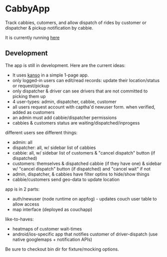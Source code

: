 # CabbyApp

Track cabbies, cutomers, and allow dispatch of rides by customer or dispatcher & pickup notification by cabbie.

It is currently running [here](http://cabby.jetboystudio.com/)

## Development

The app is still in development. Here are the current ideas:

*    It uses [kanso](http://kan.so/) in a simple 1-page app.
*    only logged-in users can edit/read records: update their location/status or request/pickup
*    only dispatcher & driver can see drivers that are not committed to picking them up
*    4 user-types: admin, dispatcher, cabbie,  customer
*    all users request account with captha'd newuser form. when verified, added as customers
*    an admin must add cabbie/dispatcher permissions
*    cabbies & customers status are waiting/dispatched/inprogess

different users see different things:

*    admin: all
*    dispatcher: all, w/ sidebar list of cabbies
*    cabbie: all, w/ sidebar list of customers & "cancel dispatch" button (if dispatched)
*    customers: themselves & dispatched cabbie (if they have one) & sidebar w/ "cancel dispatch" button (if dispatched) and "cancel wait" if not
*    admin, dispatcher, & cabbies have filter optins to hide/show things
*    cabbie/customers send geo-data to update location


app is in 2 parts:

*    auth/newuser (node runtime on appfog) - updates couch user table to allow access
*    map interface (deployed as couchapp)

like-to-haves:

*    heatmaps of customer wait-times
*    android/ios-specific app that notifies customer of driver-dispatch (use native googlemaps + notification APIs)

Be sure to checkout bin dir for fixture/mocking options.
